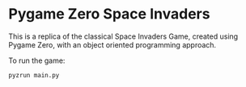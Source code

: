 # Pygame Zero Space Invaders 

This is a replica of the classical Space Invaders Game, created using Pygame Zero, with an object oriented programming approach.


To run the game:
```
pyzrun main.py  
```